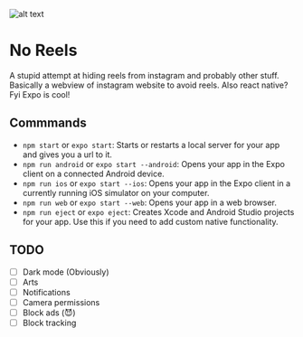 ![alt text](https://github.com/tonybenoy/no_reels/blob/master/assets/icon.png?raw=true)
# No Reels
A stupid attempt at hiding reels from instagram and probably other stuff.
Basically a webview of instagram website to avoid reels. Also react native? Fyi Expo is cool!

## Commmands
- `npm start` or `expo start`: Starts or restarts a local server for your app and gives you a url to it.
- `npm run android` or `expo start --android`: Opens your app in the Expo client on a connected Android device.
- `npm run ios` or `expo start --ios`: Opens your app in the Expo client in a currently running iOS simulator on your computer.
- `npm run web` or `expo start --web`: Opens your app in a web browser.
- `npm run eject` or `expo eject`: Creates Xcode and Android Studio projects for your app. Use this if you need to add custom native functionality.

## TODO

- [ ] Dark mode (Obviously)
- [ ] Arts
- [ ] Notifications
- [ ] Camera permissions
- [ ] Block ads (😈)
- [ ] Block tracking
